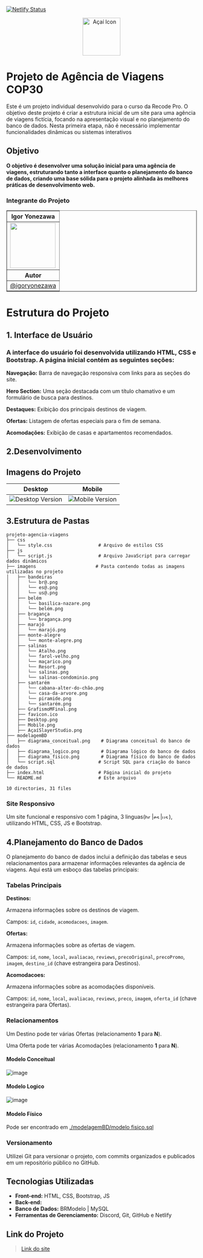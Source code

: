 [![Netlify Status](https://api.netlify.com/api/v1/badges/8b1c1495-21d6-493b-9d10-636badef857c/deploy-status)](https://app.netlify.com/sites/saboreieopara/deploys)

<p align="center">
    <img src="./imagens/AçaíSlayerStudio.png" alt="Açaí Icon" width="100" height="100">
</p>

# Projeto de Agência de Viagens COP30

Este é um projeto individual desenvolvido para o curso da Recode Pro. O objetivo deste projeto é criar a estrutura inicial de um site para uma agência de viagens fictícia, focando na apresentação visual e no planejamento do banco de dados. Nesta primeira etapa, não é necessário implementar funcionalidades dinâmicas ou sistemas interativos

## Objetivo

**O objetivo é desenvolver uma solução inicial para uma agência de viagens, estruturando tanto a interface quanto o planejamento do banco de dados, criando uma base sólida para o projeto alinhada às melhores práticas de desenvolvimento web.**

### Integrante do Projeto

<table border="1" align="center">
    <tr>
        <th>Igor Yonezawa</th>
    </tr>
    <tr>
        <td><img src="https://github.com/user-attachments/assets/d9b6eb93-c317-4dd3-9ad5-f7d71cc8cb97" width="120"></td>
    </tr>
    <tr>
        <th>Autor</th>
    </tr>
    <tr>
        <td align="center"><a href="https://github.com/igoryonezawa">@igoryonezawa</a></td>
    </tr>
</table>


# Estrutura do Projeto

## 1. Interface de Usuário
### A interface do usuário foi desenvolvida utilizando HTML, CSS e Bootstrap. A página inicial contém as seguintes seções:  
**Navegação:** Barra de navegação responsiva com links para as seções do site.

**Hero Section:** Uma seção destacada com um título chamativo e um formulário de busca para destinos.

**Destaques:** Exibição dos principais destinos de viagem.

**Ofertas:** Listagem de ofertas especiais para o fim de semana.

**Acomodações:** Exibição de casas e apartamentos recomendados.



## 2.Desenvolvimento

## Imagens do Projeto

<table>
    <thead>
        <tr>
            <th>Desktop</th>
            <th>Mobile</th>
        </tr>
    </thead>
    <tbody>
        <tr>
            <td><img src="https://github.com/IgorYonezawa/16-03-agenciadeviagem/blob/main/imagens/Desktop.png" alt="Desktop Version"></td>
            <td><img src="https://github.com/IgorYonezawa/16-03-agenciadeviagem/blob/main/imagens/Mobile.png" alt="Mobile Version"></td>
        </tr>
    </tbody>
</table>

## 3.Estrutura de Pastas

```
projeto-agencia-viagens
├── css
│   └── style.css                 # Arquivo de estilos CSS
├── js
│   └── script.js                 # Arquivo JavaScript para carregar dados dinâmicos
├── imagens                      # Pasta contendo todas as imagens utilizadas no projeto
│   ├── bandeiras
│   │   └── br@.png
│   │   └── es@.png
│   │   └── us@.png
│   ├── belém
│   │   └── basilica-nazare.png
│   │   └── belém.png
│   ├── bragança
│   │   └── bragança.png
│   ├── marajó
│   │   └── marajó.png
│   ├── monte-alegre
│   │   └── monte-alegre.png
│   ├── salinas
│   │   └── Atalho.png
│   │   └── farol-velho.png
│   │   └── maçarico.png
│   │   └── Resort.png
│   │   └── salinas.png
│   │   └── salinas-condominio.png
│   ├── santarém
│   │   └── cabana-alter-do-chão.png
│   │   └── casa-da-arvore.png
│   │   └── piramide.png
│   │   └── santarém.png
│   ├── GrafismoMFinal.png
│   ├── favicon.ico
│   ├── Desktop.png
│   ├── Mobile.png
│   ├── AçaíSlayerStudio.png
├── modelagemBD
│   ├── diagrama_conceitual.png    # Diagrama conceitual do banco de dados
│   ├── diagrama_logico.png        # Diagrama lógico do banco de dados
│   ├── diagrama_fisico.png        # Diagrama físico do banco de dados
│   └── script.sql                # Script SQL para criação do banco de dados
├── index.html                    # Página inicial do projeto
└── README.md                     # Este arquivo

10 directories, 31 files
```

### Site Responsivo

Um site funcional e responsivo com 1 página, 3 linguas(<img src="./imagens/bandeiras/br@.png" alt="br" width="18" height="12">|<img src="./imagens/bandeiras/es@.png" alt="esp" width="18" height="12">|<img src="./imagens/bandeiras/us@.png" alt="usa" width="18" height="12">), utilizando HTML, CSS, JS e Bootstrap.

## 4.Planejamento do Banco de Dados

O planejamento do banco de dados inclui a definição das tabelas e seus relacionamentos para armazenar informações relevantes da agência de viagens. Aqui está um esboço das tabelas principais:

### Tabelas Principais
**Destinos:**

Armazena informações sobre os destinos de viagem.

Campos: `id`, `cidade`, `acomodacoes`, `imagem`.

**Ofertas:**

Armazena informações sobre as ofertas de viagem.

Campos: `id`, `nome`, `local`, `avaliacao`, `reviews`, `precoOriginal`, `precoPromo`, `imagem`, `destino_id` (chave estrangeira para Destinos).

**Acomodacoes:**

Armazena informações sobre as acomodações disponíveis.

Campos: `id`, `nome`, `local`, `avaliacao`, `reviews`, `preco`, `imagem`, `oferta_id` (chave estrangeira para Ofertas).

### Relacionamentos

Um Destino pode ter várias Ofertas (relacionamento **1** para **N**).

Uma Oferta pode ter várias Acomodações (relacionamento **1** para **N**).

#### Modelo Conceitual

![image](https://github.com/IgorYonezawa/16-03-agenciadeviagem/blob/main/modelagemBD/modelo%20conceitual.png)

#### Modelo Logico

![image](https://github.com/IgorYonezawa/16-03-agenciadeviagem/blob/main/modelagemBD/modelo%20logico.png)

#### Modelo Físico

Pode ser encontrado em <a href="https://github.com/IgorYonezawa/16-03-agenciadeviagem/blob/main/modelagemBD/modelo%20fisico.sql">./modelagemBD/modelo fisico.sql</a>

### Versionamento

Utilizei Git para versionar o projeto, com commits organizados e publicados em um repositório público no GitHub.

## Tecnologias Utilizadas

-   **Front-end:** HTML, CSS, Bootstrap, JS
-   **Back-end:** 
-   **Banco de Dados:** BRModelo | MySQL
-   **Ferramentas de Gerenciamento:** Discord, Git, GitHub e Netlify


## Link do Projeto

> <a href="https://saboreieopara.netlify.app/">Link do site</a>
